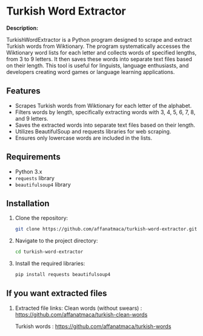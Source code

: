# Turkish Word Extractor

**Description:**

TurkishWordExtractor is a Python program designed to scrape and extract Turkish words from Wiktionary. The program systematically accesses the Wiktionary word lists for each letter and collects words of specified lengths, from 3 to 9 letters. It then saves these words into separate text files based on their length. This tool is useful for linguists, language enthusiasts, and developers creating word games or language learning applications.

## Features

- Scrapes Turkish words from Wiktionary for each letter of the alphabet.
- Filters words by length, specifically extracting words with 3, 4, 5, 6, 7, 8, and 9 letters.
- Saves the extracted words into separate text files based on their length.
- Utilizes BeautifulSoup and requests libraries for web scraping.
- Ensures only lowercase words are included in the lists.

## Requirements

- Python 3.x
- `requests` library
- `beautifulsoup4` library

## Installation

1. Clone the repository:
   ```bash
   git clone https://github.com/affanatmaca/turkish-word-extractor.git
   
2. Navigate to the project directory:
   ```bash
   cd turkish-word-extractor

3. Install the required libraries:
   ```bash
   pip install requests beautifulsoup4

## If you want extracted files

1. Extracted file links:
   Clean words (without swears) : https://github.com/affanatmaca/turkish-clean-words
   
   Turkish words : https://github.com/affanatmaca/turkish-words
